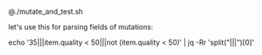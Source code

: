 @./mutate_and_test.sh

let's use this for parsing fields of mutations:

echo '35|||item.quality < 50|||not (item.quality < 50)' | jq -Rr 'split("|||")[0]'
